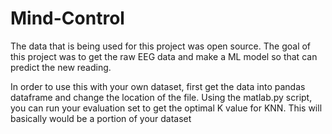 # Mind-Control
The data that is being used for this project was open  source. The goal of this project was to get the raw EEG data and make a ML model so that can predict the new reading.


In order to use this with your own dataset, first get the data into pandas dataframe and change the location of the file. 
Using the matlab.py script, you can run your evaluation set to get the optimal K value for KNN. This will basically would be a 
portion of your dataset
